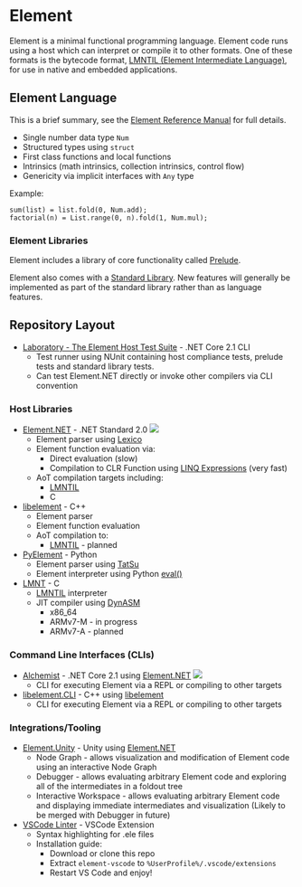 # Element
Element is a minimal functional programming language.
Element code runs using a host which can interpret or compile it to other formats.
One of these formats is the bytecode format, [LMNTIL (Element Intermediate Language)](LMNT/Bytecode.md), for use in native and embedded applications.

## Element Language
This is a brief summary, see the [Element Reference Manual](Language/ElementReferenceManual.md) for full details.
* Single number data type `Num`
* Structured types using `struct`
* First class functions and local functions
* Intrinsics (math intrinsics, collection intrinsics, control flow)
* Genericity via implicit interfaces with `Any` type

Example:
```
sum(list) = list.fold(0, Num.add);
factorial(n) = List.range(0, n).fold(1, Num.mul);
```

### Element Libraries
Element includes a library of core functionality called [Prelude](Common/Prelude).

Element also comes with a [Standard Library](Common/StandardLibrary).
New features will generally be implemented as part of the standard library rather than as language features.

## Repository Layout
* [Laboratory - The Element Host Test Suite](Laboratory) - .NET Core 2.1 CLI
    * Test runner using NUnit containing host compliance tests, prelude tests and standard library tests.
    * Can test Element.NET directly or invoke other compilers via CLI convention

### Host Libraries
* [Element.NET](Element.NET) - .NET Standard 2.0 ![](https://github.com/ultraleap/Element/workflows/Element.NET.yml/badge.svg)
    * Element parser using [Lexico](https://github.com/hamish-milne/Lexico)
    * Element function evaluation via:
        * Direct evaluation (slow)
        * Compilation to CLR Function using [LINQ Expressions](https://docs.microsoft.com/en-us/dotnet/api/system.linq.expressions.expression) (very fast)
    * AoT compilation targets including:
        * [LMNTIL](LMNT/Bytecode.md)
        * C
* [libelement](libelement) - C++
    * Element parser
    * Element function evaluation
    * AoT compilation to:
        * [LMNTIL](LMNT/Bytecode.md) - planned
* [PyElement](PyElement) - Python
    * Element parser using [TatSu](https://github.com/neogeny/TatSu)
    * Element interpreter using Python [eval()](https://docs.python.org/3/library/functions.html)
* [LMNT](LMNT) - C
    * [LMNTIL](LMNT/Bytecode.md) interpreter
    * JIT compiler using [DynASM](https://luajit.org/dynasm.html)
        * x86_64
        * ARMv7-M - in progress
        * ARMv7-A - planned

### Command Line Interfaces (CLIs)
* [Alchemist](Alchemist) - .NET Core 2.1 using [Element.NET](Element.NET) ![](https://github.com/ultraleap/Element/workflows/Alchemist.yml/badge.svg)
    * CLI for executing Element via a REPL or compiling to other targets
* [libelement.CLI](libelement.CLI) - C++ using [libelement](libelement)
    * CLI for executing Element via a REPL or compiling to other targets

### Integrations/Tooling
* [Element.Unity](Element.Unity) - Unity using [Element.NET](Element.NET)
    * Node Graph - allows visualization and modification of Element code using an interactive Node Graph
    * Debugger - allows evaluating arbitrary Element code and exploring all of the intermediates in a foldout tree
    * Interactive Workspace - allows evaluating arbitrary Element code and displaying immediate intermediates and visualization (Likely to be merged with Debugger in future)
* [VSCode Linter](element-vscode) - VSCode Extension
    * Syntax highlighting for .ele files
    * Installation guide:
        * Download or clone this repo
        * Extract `element-vscode` to `%UserProfile%/.vscode/extensions`
        * Restart VS Code and enjoy!
